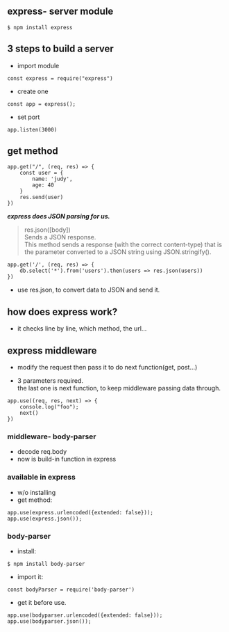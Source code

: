 ## express- server module
```
$ npm install express
```

## 3 steps to build a server

- import module
```
const express = require("express")
```

- create one
```
const app = express();
```

- set port
```
app.listen(3000)
```

## get method
```
app.get("/", (req, res) => {
    const user = {
        name: 'judy',
        age: 40
    }
    res.send(user)
})
```
***express does JSON parsing for us.***
> res.json([body])   
> Sends a JSON response.    
> This method sends a response (with the correct content-type) that is the parameter converted to a JSON string using JSON.stringify().

```
app.get('/', (req, res) => {
    db.select('*').from('users').then(users => res.json(users))
})
```
- use res.json, to convert data to JSON and send it.

## how does express work?
- it checks line by line, which method, the url...


## express middleware
- modify the request then pass it to do next function(get, post...)

- 3 parameters required.   
the last one is next function, to keep middleware passing data through.

```
app.use((req, res, next) => {
    console.log("foo");
    next()
})
```

### middleware- body-parser
- decode req.body
- now is build-in function in express


### available in express
- w/o installing
- get method:
```
app.use(express.urlencoded({extended: false}));
app.use(express.json());
```

### body-parser
- install:
```
$ npm install body-parser
```
- import it:
```
const bodyParser = require('body-parser')
```
- get it before use.
```
app.use(bodyparser.urlencoded({extended: false}));
app.use(bodyparser.json());
```



